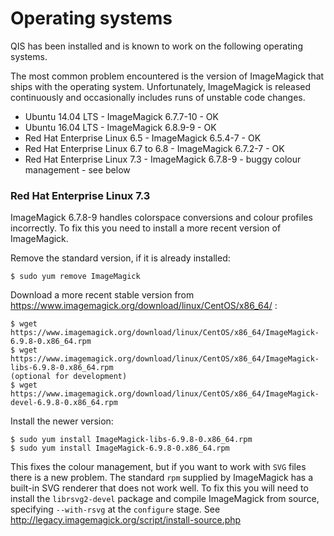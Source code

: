 # Operating systems

QIS has been installed and is known to work on the following operating systems.

The most common problem encountered is the version of ImageMagick that ships
with the operating system. Unfortunately, ImageMagick is released continuously
and occasionally includes runs of unstable code changes.

* Ubuntu 14.04 LTS - ImageMagick 6.7.7-10 - OK
* Ubuntu 16.04 LTS - ImageMagick 6.8.9-9 - OK
* Red Hat Enterprise Linux 6.5 - ImageMagick 6.5.4-7 - OK
* Red Hat Enterprise Linux 6.7 to 6.8 - ImageMagick 6.7.2-7 - OK
* Red Hat Enterprise Linux 7.3 - ImageMagick 6.7.8-9 - buggy colour management - see below
 
### Red Hat Enterprise Linux 7.3

ImageMagick 6.7.8-9 handles colorspace conversions and colour profiles incorrectly.
To fix this you need to install a more recent version of ImageMagick.

Remove the standard version, if it is already installed:

	$ sudo yum remove ImageMagick

Download a more recent stable version from https://www.imagemagick.org/download/linux/CentOS/x86_64/ :

	$ wget https://www.imagemagick.org/download/linux/CentOS/x86_64/ImageMagick-6.9.8-0.x86_64.rpm
	$ wget https://www.imagemagick.org/download/linux/CentOS/x86_64/ImageMagick-libs-6.9.8-0.x86_64.rpm
	(optional for development)
	$ wget https://www.imagemagick.org/download/linux/CentOS/x86_64/ImageMagick-devel-6.9.8-0.x86_64.rpm

Install the newer version:

	$ sudo yum install ImageMagick-libs-6.9.8-0.x86_64.rpm
	$ sudo yum install ImageMagick-6.9.8-0.x86_64.rpm

This fixes the colour management, but if you want to work with `SVG` files there
is a new problem. The standard `rpm` supplied by ImageMagick has a built-in SVG
renderer that does not work well. To fix this you will need to install the
`librsvg2-devel` package and compile ImageMagick from source, specifying `--with-rsvg`
at the `configure` stage. See http://legacy.imagemagick.org/script/install-source.php
